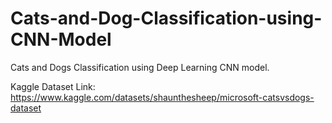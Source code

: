 # Cats-and-Dog-Classification-using-CNN-Model
Cats and Dogs Classification using Deep Learning CNN model.

Kaggle Dataset Link: https://www.kaggle.com/datasets/shaunthesheep/microsoft-catsvsdogs-dataset
